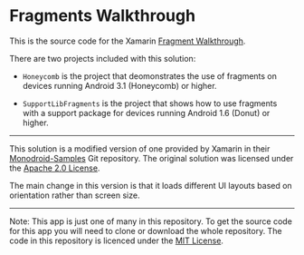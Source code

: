 Fragments Walkthrough
=====================

This is the source code for the Xamarin [Fragment Walkthrough](http://docs.xamarin.com/android/tutorials/Fragments_Walkthrough). 

There are two projects included with this solution:

- `Honeycomb` is the project that deomonstrates the use of fragments on devices running Android 3.1 (Honeycomb) or higher.

- `SupportLibFragments` is the project that shows how to use fragments with a support package for devices running Android 1.6 (Donut) or higher.

----
This solution is a modified version of one provided by Xamarin in their [Monodroid-Samples](https://github.com/xamarin/monodroid-samples/tree/master/FragmentsWalkthrough) Git repository.
The original solution was licensed under the [Apache 2.0 License]( http://www.apache.org/licenses/LICENSE-2.0).

The main change in this version is that it loads different UI layouts based on orientation rather than screen size.

----
Note: This app is just one of many in this repository. To get the source code for this app you will need to clone or download the whole repository. The code in this repository is licenced under the [MIT License](https://github.com/LCC-CIT/CS235AM-Demos/blob/master/LICENSE).

